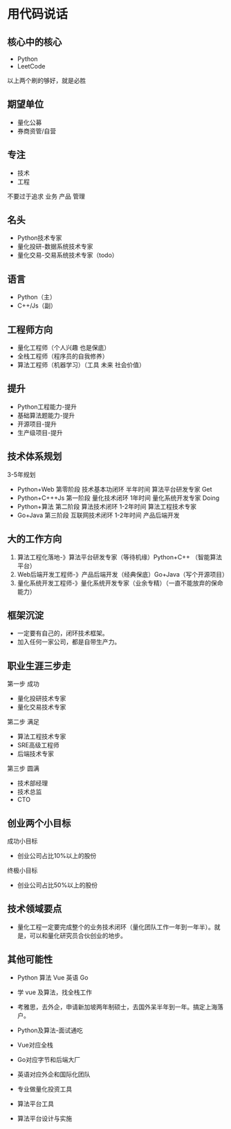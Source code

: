 # 用代码说话

## 核心中的核心

- Python
- LeetCode

以上两个刷的够好，就是必胜

## 期望单位

- 量化公募
- 券商资管/自营

## 专注

- 技术
- 工程

不要过于追求 业务 产品 管理

## 名头

- Python技术专家
- 量化投研-数据系统技术专家
- 量化交易-交易系统技术专家（todo）

## 语言

- Python（主）
- C++/Js（副）

## 工程师方向

- 量化工程师（个人兴趣 也是保底）
- 全栈工程师（程序员的自我修养）
- 算法工程师（机器学习）（工具 未来 社会价值）

## 提升

- Python工程能力-提升
- 基础算法题能力-提升
- 开源项目-提升
- 生产级项目-提升

## 技术体系规划

3-5年规划

- Python+Web 第零阶段 技术基本功闭环 半年时间 算法平台研发专家 Get
- Python+C+++Js  第一阶段 量化技术闭环  1年时间 量化系统开发专家 Doing
- Python+算法 第二阶段 算法技术闭环 1-2年时间 算法工程技术专家
- Go+Java 第三阶段 互联网技术闭环 1-2年时间 产品后端开发

## 大的工作方向
 
1. 算法工程化落地-》算法平台研发专家（等待机缘）Python+C++ （智能算法平台）
2. Web后端开发工程师-》产品后端开发（经典保底）Go+Java（写个开源项目）
3. 量化系统开发工程师-》量化系统开发专家（业余专精）（一直不能放弃的保命能力）

## 框架沉淀 

- 一定要有自己的，闭环技术框架。
- 加入任何一家公司，都是自带生产力。

## 职业生涯三步走

第一步 成功

- 量化投研技术专家
- 量化交易技术专家

第二步 满足

- 算法工程技术专家
- SRE高级工程师
- 后端技术专家

第三步 圆满

- 技术部经理
- 技术总监
- CTO

## 创业两个小目标

成功小目标

- 创业公司占比10%以上的股份

终极小目标

- 创业公司占比50%以上的股份

## 技术领域要点

- 量化工程一定要完成整个的业务技术闭环（量化团队工作一年到一年半）。就是，可以和量化研究员合伙创业的地步。

## 其他可能性

- Python 算法 Vue 英语 Go
- 学 vue 及算法，找全栈工作
- 考雅思，去外企，申请新加坡两年制硕士，去国外呆半年到一年。搞定上海落户。

- Python及算法-面试通吃
- Vue对应全栈
- Go对应字节和后端大厂
- 英语对应外企和国际化团队

- 专业做量化投资工具
- 算法平台工具
- 算法平台设计与实施

## 